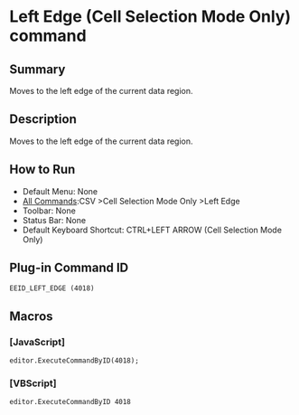 # Left Edge (Cell Selection Mode Only) command

## Summary

Moves to the left edge of the current data region.

## Description

Moves to the left edge of the current data region.

## How to Run

- Default Menu: None
- [All Commands](../tools/all_commands):CSV \>Cell Selection Mode Only \>Left Edge
- Toolbar: None
- Status Bar: None
- Default Keyboard Shortcut: CTRL+LEFT ARROW (Cell Selection Mode Only)

## Plug-in Command ID

```
EEID_LEFT_EDGE (4018)```

## Macros

### \[JavaScript\]

```
editor.ExecuteCommandByID(4018);
```

### \[VBScript\]

```
editor.ExecuteCommandByID 4018
```
